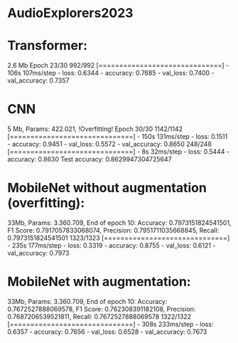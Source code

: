 # AudioExplorers2023


# Transformer: 
2.6 Mb
Epoch 23/30
992/992 [==============================] - 106s 107ms/step - loss: 0.6344 - accuracy: 0.7685 - val_loss: 0.7400 - val_accuracy: 0.7357

# CNN
5 Mb, Params:  422.021,
!Overfitting! Epoch 30/30
1142/1142 [==============================] - 150s 131ms/step - loss: 0.1511 - accuracy: 0.9451 - val_loss: 0.5572 - val_accuracy: 0.8650
248/248 [==============================] - 8s 32ms/step - loss: 0.5444 - accuracy: 0.8630
Test accuracy: 0.8629947304725647


# MobileNet without augmentation (overfitting):
33Mb, Params:  3.360.709, 
End of epoch 10: Accuracy: 0.7973151824541501, F1 Score: 0.7917057833068074, Precision: 0.7951711035668845, Recall: 0.7973151824541501
1323/1323 [==============================] - 235s 177ms/step - loss: 0.3319 - accuracy: 0.8755 - val_loss: 0.6121 - val_accuracy: 0.7973


# MobileNet with augmentation:
33Mb, Params:  3.360.709,
End of epoch 10: Accuracy: 0.7672527888069578, F1 Score: 0.762308391182108, Precision: 0.7687206539521811, Recall: 0.7672527888069578
1322/1322 [==============================] - 308s 233ms/step - loss: 0.6357 - accuracy: 0.7656 - val_loss: 0.6528 - val_accuracy: 0.7673

